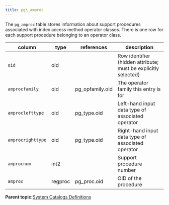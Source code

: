 ```yaml
---
title: pg\_amproc 
---
```


The `pg_amproc` table stores information about support procedures associated with index access method operator classes. There is one row for each support procedure belonging to an operator class.

|column|type|references|description|
|------|----|----------|-----------|
|`oid`|oid| |Row identifier \(hidden attribute; must be explicitly selected\)|
|`amprocfamily`|oid|pg\_opfamily.oid|The operator family this entry is for|
|`amproclefttype`|oid|pg\_type.oid|Left-hand input data type of associated operator|
|`amprocrighttype`|oid|pg\_type.oid|Right-hand input data type of associated operator|
|`amprocnum`|int2| |Support procedure number|
|`amproc`|regproc|pg\_proc.oid|OID of the procedure|

**Parent topic:**[System Catalogs Definitions](../system_catalogs/catalog_ref-html.html)

